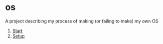 # os
A project describing my process of making (or failing to make) my own OS

1. [Start](start.md)
2. [Setup](setup.md)
